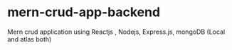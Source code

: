 # mern-crud-app-backend
Mern crud application using Reactjs , Nodejs, Express.js, mongoDB (Local and atlas both)
